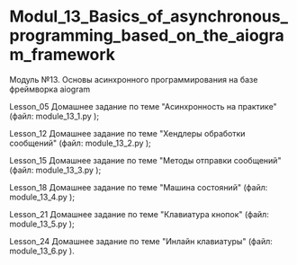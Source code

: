 # Modul_13_Basics_of_asynchronous_programming_based_on_the_aiogram_framework
Модуль №13. Основы асинхронного программирования на базе фреймворка aiogram

Lesson_05 Домашнее задание по теме "Асинхронность на практике" (файл: module_13_1.py );

Lesson_12 Домашнее задание по теме "Хендлеры обработки сообщений" (файл: module_13_2.py );

Lesson_15 Домашнее задание по теме "Методы отправки сообщений" (файл: module_13_3.py );

Lesson_18 Домашнее задание по теме "Машина состояний" (файл: module_13_4.py );

Lesson_21 Домашнее задание по теме "Клавиатура кнопок" (файл: module_13_5.py );

Lesson_24 Домашнее задание по теме "Инлайн клавиатуры" (файл: module_13_6.py ).
